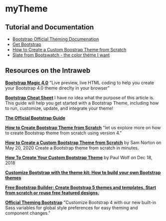 # myTheme

## Tutorial and Documentation

- [Bootstrap Official Theming Documenation](https://getbootstrap.com/docs/4.1/getting-started/theming/)
- [Get Bootstrap](https://getbootstrap.com/)
- [How to Create a Custom Boostrap Theme from Scratch](https://designmodo.com/create-bootstrap-theme/)
- [Slate from Bootswatch - the color theme I want](https://bootswatch.com/slate/)

## Resources on the Intraweb

[**Bootstrap Magic 4.0**](https://pikock.github.io/bootstrap-magic/index.html)
"Live preview, live HTML coding to help you create your Bootstrap 4.0 theme direclty in your browser"

[**Bootstrap Cheat Sheet**](https://hackr.io/blog/bootstrap-cheat-sheet)
I have no idea what the purpose of this article is.
This guide will help you get started with a Bootstrap Theme, including how to run, customize, update, and integrate your theme!

[**The Official Bootstrap Guide**](https://themes.getbootstrap.com/guide/)

[**How to Create Bootstrap Theme from Scratch**](https://www.webnots.com/beginners-guide-to-create-bootstrap-theme-from-scratch/)
"let us explore more on how to create Bootstrap theme from scratch using version 4."

[**How to Create a Custom Bootstrap Theme from Scratch**](https://designmodo.com/create-bootstrap-theme/) by Sam Norton on May 20, 2020
Create a Bootstrap theme from scratch in minutes.

[**How To Create Your Custom Bootstrap Theme**](https://levelup.gitconnected.com/create-your-bootstrap-theme-4228aca9117a) by Paul Wolf on Dec 18, 2018

[**Customize Bootstrap with the theme kit: How to build your own Bootstrap themes**](https://hackerthemes.com/kit/)

[**Free Bootstrap Builder: Create Bootstrap 5 themes and templates. Start from scratch or reuse free featured designs.**](https://bootstrap.build/)

[**Official Theming Bootstrap**](https://getbootstrap.com/docs/4.1/getting-started/theming/)
"Customize Bootstrap 4 with our new built-in Sass variables for global style preferences for easy theming and component changes."
